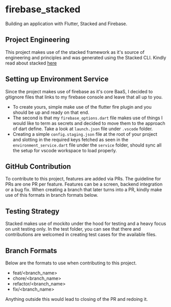 # firebase_stacked
Building an application with Flutter, Stacked and Firebase.

## Project Engineering

This project makes use of the stacked framework as it's source of engineering and principles and was generated using the Stacked CLI. Kindly read about stacked [here](https://stacked.filledstacks.com/)

## Setting up Environment Service
Since the project makes use of firebase as it's core BaaS, I decided to gitignore files that links to my firebase console and leave that all up to you.
- To create yours, simple make use of the flutter fire plugin and you should be up and ready on that end.
- The second is that my `firebase_options.dart` file makes use of things I would like to term as secrets and decided to move them to the approach of dart define. Take a look at `launch.json` file under `.vscode` folder.
- Creating a simple `config.staging.json` file at the root of your project and slotting in the required keys fetched as seen in the `environment_service.dart` file under the `service` folder, should sync all the setup for vscode workspace to load properly.

## GitHub Contribution

To contribute to this project, features are added via PRs. The guideline for PRs are one PR per feature. Features can be a screen, backend integration or a bug fix. When creating a branch that later turns into a PR, kindly make use of this formats in branch formats below.

## Testing Strategy

Stacked makes use of mockito under the hood for testing and a heavy focus on unit testing only. In the test folder, you can see that there and contributions are welcomed in creating test cases for the available files.

## Branch Formats

Below are the formats to use when contributing to this project.

- feat/<branch_name>
- chore/<branch_name>
- refactor/<branch_name>
- fix/<branch_name>

Anything outside this would lead to closing of the PR and redoing it.

